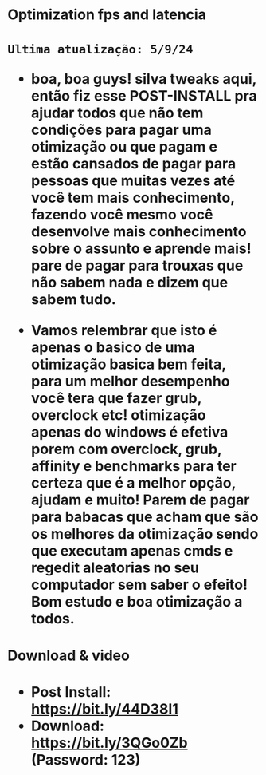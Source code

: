 <h1>Optimization fps and latencia<h1>
	
	Ultima atualização: 5/9/24

+ boa, boa guys! silva tweaks aqui, então fiz esse POST-INSTALL pra ajudar todos que não tem condições para pagar uma otimização ou que pagam e estão cansados de pagar para pessoas que muitas vezes até você tem mais conhecimento, fazendo você mesmo você desenvolve mais conhecimento sobre o assunto e aprende mais! pare de pagar para trouxas que não sabem nada e dizem que sabem tudo.

+ Vamos relembrar que isto é apenas o basico de uma otimização basica bem feita, para um melhor desempenho você tera que fazer grub, overclock etc! otimização apenas do windows é efetiva porem com overclock, grub, affinity e benchmarks para ter certeza que é a melhor opção, ajudam e muito! Parem de pagar para babacas que acham que são os melhores da otimização sendo que executam apenas cmds e regedit aleatorias no seu computador sem saber o efeito!
Bom estudo e boa otimização a todos.

<h1>Download & video<h1>
	
+ Post Install: https://bit.ly/44D38I1
+ Download: https://bit.ly/3QGo0Zb (Password: 123)
